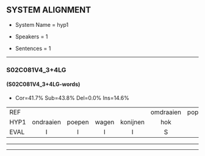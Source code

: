 
## SYSTEM ALIGNMENT

- System Name = hyp1

- Speakers = 1

- Sentences = 1

---

### S02C081V4_3+4LG

#### (S02C081V4_3+4LG-words)

- Cor=41.7%	Sub=43.8%	Del=0.0%	Ins=14.6%

|  |  |  |  |  |  |  |  |  |  |  |  |  |  |  |  |  |  |  |  |  |  |  |  |  |  |  |  |  |  |  |  |  |  |  |  |  |  |  |  |  |  |  |  |  |  |  |  |  |
|:--- |:---:|:---:|:---:|:---:|:---:|:---:|:---:|:---:|:---:|:---:|:---:|:---:|:---:|:---:|:---:|:---:|:---:|:---:|:---:|:---:|:---:|:---:|:---:|:---:|:---:|:---:|:---:|:---:|:---:|:---:|:---:|:---:|:---:|:---:|:---:|:---:|:---:|:---:|:---:|:---:|:---:|:---:|:---:|:---:|:---:|:---:|:---:|:---:|
| REF |  |  |  |  | omdraaien | poppenwagen | konijnenhok | elastiekje | ruziemaken | teddybeer | dierentuin | * | paddenstoelen | verstoppertje | * | fototoestel | toiletpapier | vrachtwagen | buurmannen | vogelkooi | olifant | schommelen | iedereen |  | schoenenwinkel | knutselen | ophangen | verjaardag | sprookjesboek |  | tandenborstel | lucifer | slaapkamer | achterdeur | ziekenhuis | nieuwsgierig | afblijven | kabouter | washandje | sneeuwwitje | goeiendag | vakantie |  | limonade | autorijden | eindelijk | familie | chocolade |
| HYP1 | ondraaien | poepen | wagen | konijnen | hok | ij | lastiekje | ruzie | maken | teddibier | dierentuin | padde | paddenstoelen | verstobbertje | wasmachine | foutotoestel | toiletpapier | vachtwagen | buurmannen | vogelkooi | ollifant | schoemelen | iedereen | schonen | winkel | knutselen | ophangen | verjaardag | sprookjesboek | tannen | borstel | lucifer | slaapkamer | achdrder | zekenhuis | nieuwsgierig | afblijven | kabouter | washangsje | sneewisje | goeiendag | vakantie | be | manade | autorijden | eindelijk | familie | chocolada |
| EVAL | I | I | I | I | S | S | S | S | S | S |  | S |  | S | S | S |  | S |  |  | S | S |  | I | S |  |  |  |  | I | S |  |  | S | S |  |  |  | S | S |  |  | I | S |  |  |  | S |
---

---
